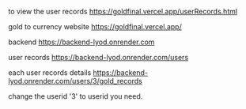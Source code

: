 to view the user records
https://goldfinal.vercel.app/userRecords.html

gold to currency website
https://goldfinal.vercel.app/

backend
https://backend-lyod.onrender.com

user records
https://backend-lyod.onrender.com/users

each user records details
https://backend-lyod.onrender.com/users/3/gold_records

change the userid '3' to userid you need.
